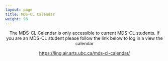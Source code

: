 ```yaml
---
layout: page
title: MDS-CL Calendar
weight: 98
---
```


<p style="text-align: center;">The MDS-CL Calendar is only accessible to current MDS-CL students. If you are an MDS-CL student please follow the link below to log in a view the calendar</p>

<p style="text-align: center;"><a href="https://ling.air.arts.ubc.ca/mds-cl-calendar/">https://ling.air.arts.ubc.ca/mds-cl-calendar/</a></p>

